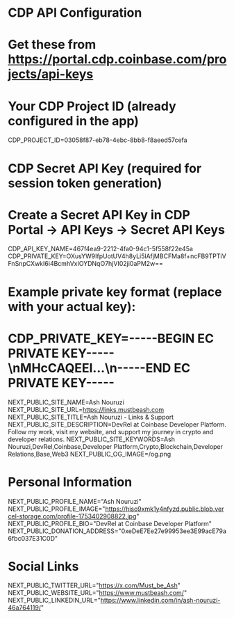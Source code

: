 # CDP API Configuration
# Get these from https://portal.cdp.coinbase.com/projects/api-keys

# Your CDP Project ID (already configured in the app)
CDP_PROJECT_ID=03058f87-eb78-4ebc-8bb8-f8aeed57cefa

# CDP Secret API Key (required for session token generation)
# Create a Secret API Key in CDP Portal -> API Keys -> Secret API Keys
CDP_API_KEY_NAME=467f4ea9-2212-4fa0-94c1-5f558f22e45a
CDP_PRIVATE_KEY=OXusYW9IfpUotUV4h8yLi5lAfjMBCFMa8f+ncFB9TPTiVFnSnpCXwkI6i4BcmhVxIOYDNqO7hjVI02ji0aPM2w==

# Example private key format (replace with your actual key):
# CDP_PRIVATE_KEY=-----BEGIN EC PRIVATE KEY-----\nMHcCAQEEI...\n-----END EC PRIVATE KEY-----

NEXT_PUBLIC_SITE_NAME=Ash Nouruzi
NEXT_PUBLIC_SITE_URL=https://links.mustbeash.com
NEXT_PUBLIC_SITE_TITLE=Ash Nouruzi - Links & Support
NEXT_PUBLIC_SITE_DESCRIPTION=DevRel at Coinbase Developer Platform. Follow my work, visit my website, and support my journey in crypto and developer relations.
NEXT_PUBLIC_SITE_KEYWORDS=Ash Nouruzi,DevRel,Coinbase,Developer Platform,Crypto,Blockchain,Developer Relations,Base,Web3
NEXT_PUBLIC_OG_IMAGE=/og.png

# Personal Information
NEXT_PUBLIC_PROFILE_NAME="Ash Nouruzi"
NEXT_PUBLIC_PROFILE_IMAGE="https://hiso9xmk1y4nfyzd.public.blob.vercel-storage.com/profile-1753402908822.jpg"
NEXT_PUBLIC_PROFILE_BIO="DevRel at Coinbase Developer Platform"
NEXT_PUBLIC_DONATION_ADDRESS="0xeDeE7Ee27e99953ee3E99acE79a6fbc037E31C0D"

# Social Links
NEXT_PUBLIC_TWITTER_URL="https://x.com/Must_be_Ash"
NEXT_PUBLIC_WEBSITE_URL="https://www.mustbeash.com/"
NEXT_PUBLIC_LINKEDIN_URL="https://www.linkedin.com/in/ash-nouruzi-46a764119/"